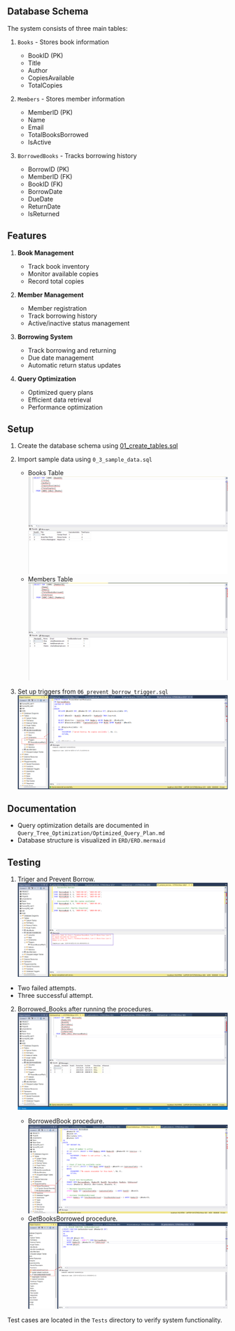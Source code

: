 
## Database Schema

The system consists of three main tables:
1. `Books` - Stores book information
   - BookID (PK)
   - Title
   - Author
   - CopiesAvailable
   - TotalCopies

2. `Members` - Stores member information
   - MemberID (PK)
   - Name
   - Email
   - TotalBooksBorrowed
   - IsActive

3. `BorrowedBooks` - Tracks borrowing history
   - BorrowID (PK)
   - MemberID (FK)
   - BookID (FK)
   - BorrowDate
   - DueDate
   - ReturnDate
   - IsReturned

## Features

1. **Book Management**
   - Track book inventory
   - Monitor available copies
   - Record total copies

2. **Member Management**
   - Member registration
   - Track borrowing history
   - Active/inactive status management

3. **Borrowing System**
   - Track borrowing and returning
   - Due date management
   - Automatic return status updates

4. **Query Optimization**
   - Optimized query plans
   - Efficient data retrieval
   - Performance optimization

## Setup

1. Create the database schema using [01_create_tables.sql](cci:7://file:///d:/ADB%20Assignment/SQL%20Scripts/01_create_tables.sql:0:0-0:0)
2. Import sample data using `0_3_sample_data.sql`
   - Books Table
    ![sample_data](Tests/Screenshot%202025-04-26%20193006.png)
   - Members Table
    ![sample_data](Tests/Screenshot%202025-04-26%20192819.png)

3. Set up triggers from `06_prevent_borrow_trigger.sql`
    ![prevent_borrow_trigger](Tests/Screenshot%202025-04-26%20195028.png)

## Documentation

- Query optimization details are documented in `Query_Tree_Optimization/Optimized_Query_Plan.md`
- Database structure is visualized in `ERD/ERD.mermaid`

## Testing

1. Triger and Prevent Borrow.
![trigers](Tests/Screenshot%202025-04-26%20195907.png)
- Two failed attempts.
- Three successful attempt.
  
2. Borrowed_Books after running the procedures.
    ![borrow_book](Tests/Screenshot%202025-04-26%20200055.png)

    - BorrowedBook procedure.
    ![borrow_book](Tests/Screenshot%202025-04-26%20194204.png)
    - GetBooksBorrowed procedure.
    ![borrow_book](Tests/Screenshot%202025-04-26%20194732.png)

Test cases are located in the `Tests` directory to verify system functionality.
